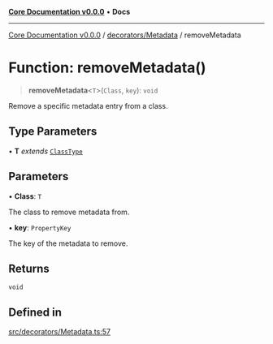 [**Core Documentation v0.0.0**](../../../README.md) • **Docs**

***

[Core Documentation v0.0.0](../../../modules.md) / [decorators/Metadata](../README.md) / removeMetadata

# Function: removeMetadata()

> **removeMetadata**\<`T`\>(`Class`, `key`): `void`

Remove a specific metadata entry from a class.

## Type Parameters

• **T** *extends* [`ClassType`](../../../definitions/type-aliases/ClassType.md)

## Parameters

• **Class**: `T`

The class to remove metadata from.

• **key**: `PropertyKey`

The key of the metadata to remove.

## Returns

`void`

## Defined in

[src/decorators/Metadata.ts:57](https://github.com/stonemjs/core/blob/65be5a9387baf469de681455799e33a2688aa3c9/src/decorators/Metadata.ts#L57)

